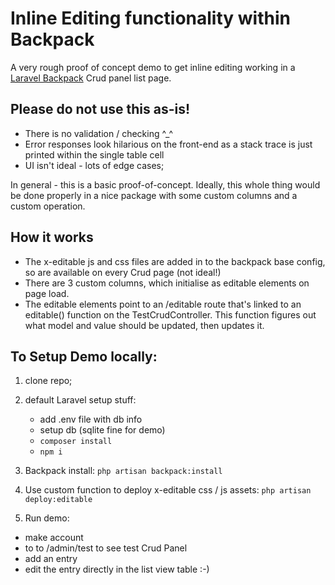 # Inline Editing functionality within Backpack
A very rough proof of concept demo to get inline editing working in a [Laravel Backpack](https://github.com/Laravel-Backpack/CRUD) Crud panel list page.

## Please do not use this as-is!
- There is no validation / checking ^_^
- Error responses look hilarious on the front-end as a stack trace is just printed within the single table cell
- UI isn't ideal - lots of edge cases;

In general - this is a basic proof-of-concept. Ideally, this whole thing would be done properly in a nice package with some custom columns and a custom operation.

## How it works

- The x-editable js and css files are added in to the backpack base config, so are available on every Crud page (not ideal!) 
- There are 3 custom columns, which initialise as editable elements on page load.
- The editable elements point to an /editable route that's linked to an editable() function on the TestCrudController. This function figures out what model and value should be updated, then updates it. 

## To Setup Demo locally:

1. clone repo;
2. default Laravel setup stuff:
   - add .env file with db info
   - setup db (sqlite fine for demo)
   - `composer install`
   - `npm i`
3. Backpack install: `php artisan backpack:install`
4. Use custom function to deploy x-editable css / js assets: `php artisan deploy:editable`

5. Run demo: 
- make account
- to to /admin/test to see test Crud Panel
- add an entry
- edit the entry directly in the list view table :-)

